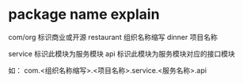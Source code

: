# package name explain

com/org     标识商业或开源
restaurant  组织名称缩写
dinner      项目名称

service     标识此模块为服务模块
api         标识此模块为服务模块对应的接口模块

如：
com.<组织名称缩写>.<项目名称>.service.<服务名称>.api